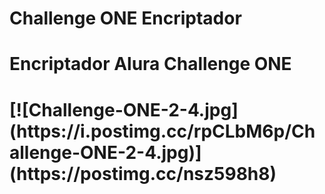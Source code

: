 # Challenge ONE Encriptador
<h1>Encriptador Alura Challenge ONE<h1>
[![Challenge-ONE-2-4.jpg](https://i.postimg.cc/rpCLbM6p/Challenge-ONE-2-4.jpg)](https://postimg.cc/nsz598h8)
